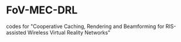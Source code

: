# FoV-MEC-DRL
codes for "Cooperative Caching, Rendering and Beamforming for RIS-assisted Wireless Virtual Reality Networks"
